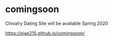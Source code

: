 # comingsoon
Chivalry Dating Site will be available Spring 2020

https://pjae215.github.io/comingsoon/
